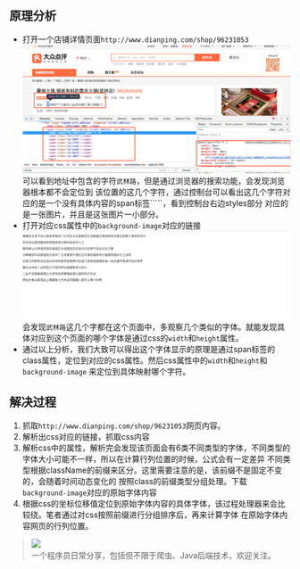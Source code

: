 ## 原理分析
* 打开一个店铺详情页面`http://www.dianping.com/shop/96231053`
![](https://raw.githubusercontent.com/wycm/md-image/master/2018-11-25/1.png)
可以看到地址中包含的字符`武林路`，但是通过浏览器的搜索功能，会发现浏览器根本都不会定位到
该位置的这几个字符，通过控制台可以看出这几个字符对应的是一个没有具体内容的span标签``<span class="bi-YsRz"></span>```，看到控制台右边styles部分
对应的是一张图片，并且是这张图片一小部分。
* 打开对应css属性中的`background-image`对应的链接
![](https://raw.githubusercontent.com/wycm/md-image/master/2018-11-25/2.png)
会发现`武林路`这几个字都在这个页面中，多观察几个类似的字体。就能发现具体对应到这个页面的哪个字体是通过css的`width`和`height`属性。
* 通过以上分析，我们大致可以得出这个字体显示的原理是通过span标签的class属性，定位到对应的css属性。然后css属性中的`width`和`height`和`background-image`
来定位到具体映射哪个字符。
## 解决过程
1. 抓取`http://www.dianping.com/shop/96231053`网页内容。
2. 解析出css对应的链接，抓取css内容
3. 解析css中的属性，解析完会发现该页面会有6类不同类型的字体，不同类型的字体大小可能不一样，所以在计算行列位置的时候，公式会有一定差异
不同类型根据className的前缀来区分。这里需要注意的是，该前缀不是固定不变的，会随着时间动态变化的
按照class的前缀类型分组处理。下载`background-image`对应的原始字体内容
4. 根据css的坐标位移值定位到原始字体内容的具体字体，该过程处理器来会比较绕。笔者通过对css按照前缀进行分组排序后，再来计算字体
在原始字体内容网页的行列位置。


>![](http://upload-images.jianshu.io/upload_images/5830895-6a8b96dde229c26c.png?imageMogr2/auto-orient/strip%7CimageView2/2/w/1240)
<br>一个程序员日常分享，包括但不限于爬虫、Java后端技术，欢迎关注。